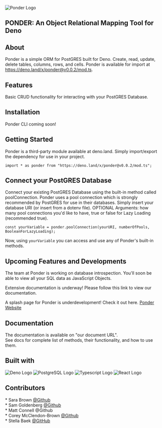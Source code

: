 <img src="INSERT SUPER COOL LOGO HERE" alt="Ponder Logo" style="display: inline-block">

## PONDER: An Object Relational Mapping Tool for Deno

## About

Ponder is a simple ORM for PostGRES built for Deno. Create, read, update, delete tables, columns, rows, and cells. 
Ponder is available for import at https://deno.land/x/ponder@v0.0.2/mod.ts.

## Features

Basic CRUD functionality for interacting with your PostGRES Database.


## Installation

Ponder CLI coming soon!

## Getting Started
Ponder is a third-party module available at deno.land. Simply import/export the dependency for use in your project.

```
import * as ponder from "https://deno.land/x/ponder@v0.0.2/mod.ts";
```

## Connect your PostGRES Database
Connect your existing PostGRES Database using the built-in method called poolConnection. Ponder uses a pool connection which is strongly recommended by PostGRES for use in their databases. Simply insert your database URI (or insert from a dotenv file). OPTIONAL Arguments: how many pool connections you'd like to have, true or false for Lazy Loading (recommended true).

```
const yourVariable = ponder.poolConnection(yourURI, numberOfPools, BooleanForLazyLoading);
```

Now, using ```yourVariable``` you can access and use any of Ponder's built-in methods.

## Upcoming Features and Developments

The team at Ponder is working on database introspection. You'll soon be able to view all your SQL data as JavaScript Objects.

Extensive documentation is underway! Please follow this link to view our documentation.

A splash page for Ponder is underdevelopment! Check it out here. <a href="https://www.youtube.com/watch?v=dQw4w9WgXcQ">Ponder Website</a>


## Documentation

The documentation is available on "our document URL". <br>
See docs for complete list of methods, their functionality, and how to use them.

## Built with

<p float="left">

<a href="https://deno.land/"><img src="https://img.shields.io/badge/Deno-white?style=for-the-badge&logo=deno&logoColor=464647" alt="Deno Logo" style="display: inline-block"></a>
<a href="https://www.postgresql.org/"><img src="https://img.shields.io/badge/PostgreSQL-316192?style=for-the-badge&logo=postgresql&logoColor=white" alt="PostgreSQL Logo" style="display: inline-block"></a>
<a href="https://www.typescriptlang.org/"><img src="https://img.shields.io/badge/TypeScript-007ACC?style=for-the-badge&logo=typescript&logoColor=white" alt="Typescript Logo" style="display: inline-block"></a>
<a href="https://reactjs.org/"><img src="https://img.shields.io/badge/React-20232A?style=for-the-badge&logo=react&logoColor=61DAFB" alt="React Logo" style="display: inline-block"> </a>

</p>


## Contributors
<p>
* Sara Brown <a href="https://github.com/Sbrown2018">@Github</a> <br> 
* Sam Goldenberg <a href="https://github.com/sammyb1rd">@Github</a> <br>
* Matt Connell <a hreft="https://github.com/Matt-2112">@Github</a> <br>
* Corey McClendon-Brown <a href="https://github.com/mcbrownc">@Github</a> <br>
* Stella Baek <a href="https://github.com/StellaBaek">@GitHub </a> 
  
</p>

